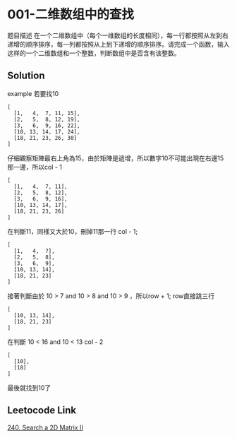 # 001-二维数组中的查找

题目描述
在一个二维数组中（每个一维数组的长度相同），每一行都按照从左到右递增的顺序排序，每一列都按照从上到下递增的顺序排序。请完成一个函数，输入这样的一个二维数组和一个整数，判断数组中是否含有该整数。


## Solution
example 若要找10
````
[
  [1,   4,  7, 11, 15],
  [2,   5,  8, 12, 19],
  [3,   6,  9, 16, 22],
  [10, 13, 14, 17, 24],
  [18, 21, 23, 26, 30]
]
````

仔細觀察矩陣最右上角為15，由於矩陣是遞增，所以數字10不可能出現在右邊15那一邊，所以col - 1

````
[
  [1,   4,  7, 11],
  [2,   5,  8, 12],
  [3,   6,  9, 16],
  [10, 13, 14, 17],
  [18, 21, 23, 26]
]
````

在判斷11，同樣又大於10，刪掉11那一行 col - 1;

````
[
  [1,   4,  7],
  [2,   5,  8],
  [3,   6,  9],
  [10, 13, 14],
  [18, 21, 23]
]
````

接著判斷由於 10 > 7 and 10 > 8 and 10 > 9 ，所以row + 1; row直接跳三行

````
[
  [10, 13, 14],
  [18, 21, 23]
]
````

在判斷 10 < 16 and 10 < 13 col - 2 

````
[
  [10],
  [18]
]
````

最後就找到10了

## Leetocode Link
[240. Search a 2D Matrix II](https://leetcode.com/problems/search-a-2d-matrix-ii/)